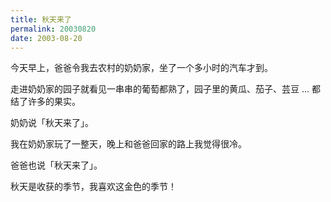 ```yaml
---
title: 秋天来了
permalink: 20030820
date: 2003-08-20
---
```


今天早上，爸爸令我去农村的奶奶家，坐了一个多小时的汽车才到。

走进奶奶家的园子就看见一串串的葡萄都熟了，园子里的黄瓜、茄子、芸豆 ... 都结了许多的果实。

奶奶说「秋天来了」。

我在奶奶家玩了一整天，晚上和爸爸回家的路上我觉得很冷。

爸爸也说「秋天来了」。

秋天是收获的季节，我喜欢这金色的季节！
